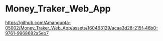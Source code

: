 # Money_Traker_Web_App
https://github.com/Amangupta-05002/Money_Traker_Web_App/assets/160463129/acaa3d28-215f-46b0-9761-9968682a5eb7
